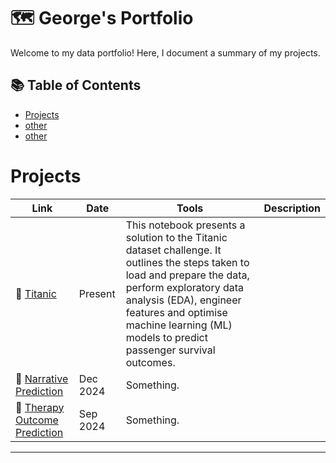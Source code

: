 # 🗺 George's Portfolio

Welcome to my data portfolio! Here, I document a summary of my projects. 

## 📚 Table of Contents
- [Projects](#data-engineering)
- [other](#other)
- [other](#other)

# Projects

| Link | Date | Tools | Description | 
|---|---|---|---|
| 🚗 [Titanic](https://github.com/georgesnape01/titanic) | Present | This notebook presents a solution to the Titanic dataset challenge. It outlines the steps taken to load and prepare the data, perform exploratory data analysis (EDA), engineer features and optimise machine learning (ML) models to predict passenger survival outcomes. |
| 🐶 [Narrative Prediction](https://github.com/georgesnape01/dissertation) | Dec 2024 | Something. |
| 🚗 [Therapy Outcome Prediction](https://github.com/georgesnape01/dissertation) | Sep 2024 | Something. |

***
